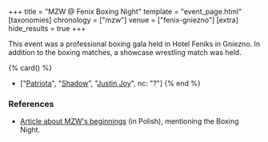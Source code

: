 +++
title = "MZW @ Fenix Boxing Night"
template = "event_page.html"
[taxonomies]
chronology = ["mzw"]
venue = ["fenix-gniezno"]
[extra]
hide_results = true
+++

This event was a professional boxing gala held in Hotel Feniks in Gniezno. In addition to the boxing matches, a showcase wrestling match was held.

{% card() %}
- ["[Patriota](@/w/jedrus-bulecka.md)", "[Shadow](@/w/shadow.md)", "[Justin Joy](@/w/justin-joy.md)", nc: "?"]
{% end %}

### References

* [Article about MZW's beginnings](https://mywrestling.com.pl/historia-polskiego-wrestlingu-5-powstanie-maniac-zone-wrestling-afera-z-polish-giantem-przeprowadzka-ddw-do-gdanska/) (in Polish), mentioning the Boxing Night.
